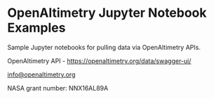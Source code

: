 # OpenAltimetry Jupyter Notebook Examples

Sample Jupyter notebooks for pulling data via OpenAltimetry APIs.

OpenAltimetry API - https://openaltimetry.org/data/swagger-ui/

info@openaltimetry.org

NASA grant number: NNX16AL89A
